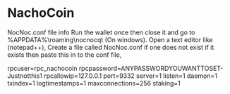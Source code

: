 # NachoCoin


NocNoc.conf file info
Run the wallet once then close it and go to %APPDATA%\roaming\nocnocqt (On windows). Open a text editor like (notepad++), Create a file called NocNoc.conf if one does not exist if it exists then paste this in to the conf file,

rpcuser=rpc_nachocoin
rpcpassword=ANYPASSWORDYOUWANTTOSET-Justnotthis1
rpcallowip=127.0.0.1
port=9332
server=1
listen=1
daemon=1
txindex=1
logtimestamps=1
maxconnections=256
staking=1

